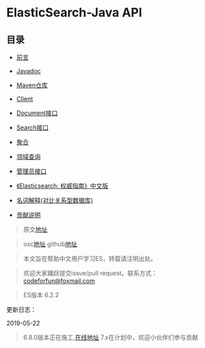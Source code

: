 # ElasticSearch-Java API      

## 目录
- [前言](markdown/1Preface/readme.md)
- [Javadoc](markdown/2JavaDoc/readme.md)
- [Maven仓库](markdown/3MavenRepository/readme.md)
- [Client](markdown/4Client/readme.md)
- [Document接口](markdown/5DocumentAPIs/readme.md)
- [Search接口](markdown/6SearchAPI/readme.md)
- [聚合](markdown/7Aggregations/readme.md)
- [领域查询](markdown/8QueryDSL/readme.md)
- [管理员接口](markdown/9JavaAPIAdministration/readme.md)


- [《Elasticsearch: 权威指南》中文版](https://www.elastic.co/guide/cn/elasticsearch/guide/current/index.html)
- [名词解释(对比关系型数据库)](markdown/0Remark/words.md)
- [贡献说明](markdown/0Remark/Contribution.md)

> 原文[地址](https://www.elastic.co/guide/en/elasticsearch/reference/6.2/index.html)

> osc[地址](https://gitee.com/consolelog/chinese_translation_of_elasticsearchjavaapi)
> github[地址](https://github.com/qq253498229/ElasticSearchChineseGuide)

> 本文旨在帮助中文用户学习ES，转载请注明出处。

> 欢迎大家踊跃提交issue/pull request。联系方式：codeforfun@foxmail.com

> ES版本 6.2.2

更新日志：

2019-05-22

> 6.8.0版本正在施工,[在线地址](https://qq253498229.github.io/ElasticSearchChineseGuide/)
> 7.x在计划中，欢迎小伙伴们参与贡献
